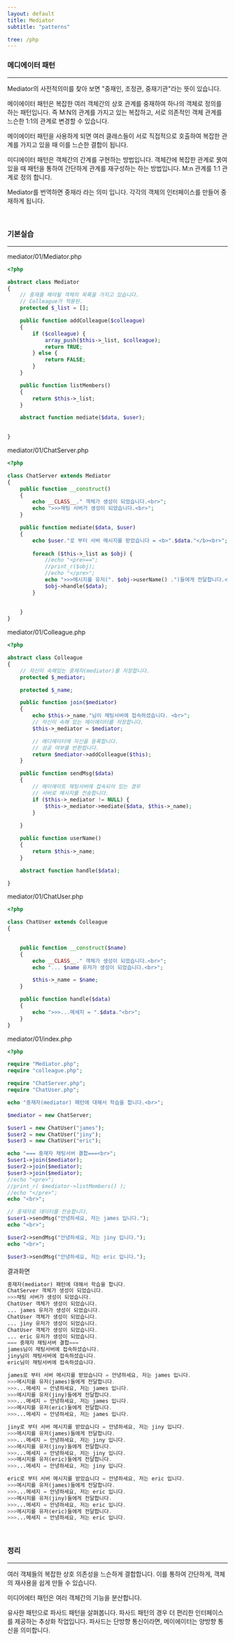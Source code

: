 ```yaml
---
layout: default
title: Mediator
subtitle: "patterns"

tree: /php
---
```


### 메디에이터 패턴
---
Mediator의 사전적의미를 찾아 보면 "중재인, 조정관, 중재기관"라는 뜻이 있습니다.

메이에이터 패턴은 복잡한 여러 객체간의 상호 관계를 중재하여 하나의 객체로 정의를 하는 패턴입니다. 즉 M:N의 관계를 가지고 있는 복잡하고, 서로 의존적인 객체 관계를 느슨한 1:1의 관계로 변경할 수 있습니다.

메이에이터 패턴을 사용하게 되면 여러 클래스들이 서로 직접적으로 호출하여 복잡한 관계를 가지고 있을 때 이를 느슨한 결합이 됩니다.

미디에이터 패턴은 객체간의 간계를 구현하는 방법입니다. 객체간에 복잡한 관계로 묽여 있을 때 패턴을 통하여 간단하게 관계를 재구성하는 하는 방법입니다. M:n 관계를 1:1 관계로 정의 합니다.

Mediator를 번역하면 중재라 라는 의미 입니다. 각각의 객체의 인터페이스를 만들어 중재하게 됩니다.


<br>

### 기본실습
---

mediator/01/Mediator.php
```php
<?php

abstract class Mediator
{
    // 중재를 해야될 객체의 목록을 가지고 있습니다.
    // Colleague가 적용된.
    protected $_list = [];

    public function addColleague($colleague)
    {
        if ($colleague) {
            array_push($this->_list, $colleague);
            return TRUE;
        } else {
            return FALSE;
        }
    }

    public function listMembers()
    {
        return $this->_list;
    }

    abstract function mediate($data, $user);
    

}
```

mediator/01/ChatServer.php
```php
<?php

class ChatServer extends Mediator
{
    public function __construct()
    {
        echo __CLASS__." 객체가 생성이 되었습니다.<br>";
        echo ">>>채팅 서버가 생성이 되었습니다.<br>";
    }

    public function mediate($data, $user)
    {
        echo $user."로 부터 서버 메시지를 받았습니다 = <b>".$data."</b><br>";
  
        foreach ($this->_list as $obj) {
            //echo "<pre>==";
            //print_r($obj);
            //echo "</pre>";
            echo ">>>메시지를 유저(". $obj->userName() .")들에게 전달합니다.<br>";
            $obj->handle($data);
        }
        
        
    }
}
```

mediator/01/Colleague.php
```php
<?php

abstract class Colleague
{
    // 자신이 속해있는 중재자(mediator)를 저장합니다.
    protected $_mediator;

    protected $_name;

    public function join($mediator)
    {
        echo $this->_name."님이 채팅서버에 접속하셨습니다. <br>";
        // 자신이 속해 있는 메이에이터를 저장합니다.
        $this->_mediator = $mediator;

        // 메디에이터에 자신을 등록합니다.
        // 성공 여부를 반환합니다.
        return $mediator->addColleague($this);
    }

    public function sendMsg($data)
    {
        // 메이에이트 채팅서버에 접속되어 있는 경우
        // 서버로 메시지를 전송합니다.
        if ($this->_mediator != NULL) {
            $this->_mediator->mediate($data, $this->_name);
        }
        
    }

    public function userName()
    {
        return $this->_name;
    }

    abstract function handle($data);

}
```

mediator/01/ChatUser.php
```php
<?php

class ChatUser extends Colleague
{
    

    public function __construct($name)
    {
        echo __CLASS__." 객체가 생성이 되었습니다.<br>";
        echo "... $name 유저가 생성이 되었습니다.<br>";

        $this->_name = $name;
    }

    public function handle($data)
    {
        echo ">>>...메세지 = ".$data."<br>";
    }
}
```

mediator/01/index.php
```php
<?php

require "Mediator.php";
require "colleague.php";

require "ChatServer.php";
require "ChatUser.php";

echo "중재자(mediator) 패턴에 대해서 학습을 합니다.<br>";

$mediator = new ChatServer;

$user1 = new ChatUser("james");
$user2 = new ChatUser("jiny");
$user3 = new ChatUser("eric");

echo "=== 중재자 채팅서버 결합===<br>";
$user1->join($mediator);
$user2->join($mediator);
$user3->join($mediator);
//echo "<pre>";
//print_r( $mediator->listMembers() );
//echo "</pre>";
echo "<br>";

// 중재자로 데이터를 전송합니다.
$user1->sendMsg("안녕하세요, 저는 james 입니다.");
echo "<br>";

$user2->sendMsg("안녕하세요, 저는 jiny 입니다.");
echo "<br>";

$user3->sendMsg("안녕하세요, 저는 eric 입니다.");
```


결과화면
```php
중재자(mediator) 패턴에 대해서 학습을 합니다.
ChatServer 객체가 생성이 되었습니다.
>>>채팅 서버가 생성이 되었습니다.
ChatUser 객체가 생성이 되었습니다.
... james 유저가 생성이 되었습니다.
ChatUser 객체가 생성이 되었습니다.
... jiny 유저가 생성이 되었습니다.
ChatUser 객체가 생성이 되었습니다.
... eric 유저가 생성이 되었습니다.
=== 중재자 채팅서버 결합===
james님이 채팅서버에 접속하셨습니다. 
jiny님이 채팅서버에 접속하셨습니다. 
eric님이 채팅서버에 접속하셨습니다. 

james로 부터 서버 메시지를 받았습니다 = 안녕하세요, 저는 james 입니다.
>>>메시지를 유저(james)들에게 전달합니다.
>>>...메세지 = 안녕하세요, 저는 james 입니다.
>>>메시지를 유저(jiny)들에게 전달합니다.
>>>...메세지 = 안녕하세요, 저는 james 입니다.
>>>메시지를 유저(eric)들에게 전달합니다.
>>>...메세지 = 안녕하세요, 저는 james 입니다.

jiny로 부터 서버 메시지를 받았습니다 = 안녕하세요, 저는 jiny 입니다.
>>>메시지를 유저(james)들에게 전달합니다.
>>>...메세지 = 안녕하세요, 저는 jiny 입니다.
>>>메시지를 유저(jiny)들에게 전달합니다.
>>>...메세지 = 안녕하세요, 저는 jiny 입니다.
>>>메시지를 유저(eric)들에게 전달합니다.
>>>...메세지 = 안녕하세요, 저는 jiny 입니다.

eric로 부터 서버 메시지를 받았습니다 = 안녕하세요, 저는 eric 입니다.
>>>메시지를 유저(james)들에게 전달합니다.
>>>...메세지 = 안녕하세요, 저는 eric 입니다.
>>>메시지를 유저(jiny)들에게 전달합니다.
>>>...메세지 = 안녕하세요, 저는 eric 입니다.
>>>메시지를 유저(eric)들에게 전달합니다.
>>>...메세지 = 안녕하세요, 저는 eric 입니다.
```

<br>

### 정리
---

여러 객체들의 복잡한 상호 의존성을 느슨하게 결합합니다. 이를 통하여 간단하게, 객체의 재사용을 쉽게 만들 수 있습니다.

미디어에터 패턴은 여러 객체간의 기능을 분산합니다.

유사한 패턴으로 파사드 패턴을 살펴봅니다. 파사드 패턴의 경우 더 편리한 인터페이스를 제공하는 추상화 작업입니다. 파사드는 단방향 통신이라면, 메이에이터는 양방향 통신을 의미합니다.

